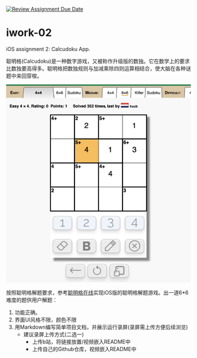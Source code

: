 [![Review Assignment Due Date](https://classroom.github.com/assets/deadline-readme-button-24ddc0f5d75046c5622901739e7c5dd533143b0c8e959d652212380cedb1ea36.svg)](https://classroom.github.com/a/bhHZRqpd)
# iwork-02
iOS assignment 2: Calcudoku App.

聪明格(Calcudoku)是一种数字游戏，又被称作升级版的数独。它在数学上的要求比数独要高得多。聪明格把数独规则与加减乘除四则运算相结合，使大脑在各种谜题中来回穿梭。

![聪明格](images/calcudoku.png)

按照聪明格解题要求，参考[聪明格在线](https://www.calcudoku.org)实现iOS版的聪明格解题游戏。出一道6*6难度的题供用户解题：
1. 功能正确。
2. 界面UI风格不限，颜色不限
4. 用Markdown编写简单项目文档，并展示运行录屏(录屏需上传方便后续浏览)
    - 建议录屏上传方式(二选一)
        - 上传b站，将链接放置/视频嵌入README中
        - 上传自己的Github仓库，视频嵌入README中